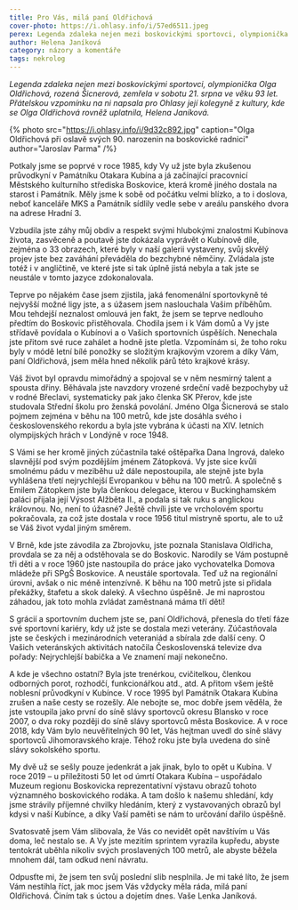 ```yaml
---
title: Pro Vás, milá paní Oldřichová
cover-photo: https://i.ohlasy.info/i/57ed6511.jpeg
perex: Legenda zdaleka nejen mezi boskovickými sportovci, olympionička Olga Oldřichová, rozená Šicnerová, zemřela v sobotu 21. srpna ve věku 93 let. Přátelskou vzpomínku na ni napsala pro Ohlasy Helena Janíková.
author: Helena Janíková
category: názory a komentáře
tags: nekrolog
---
```


*Legenda zdaleka nejen mezi boskovickými sportovci, olympionička Olga Oldřichová, rozená Šicnerová, zemřela v sobotu 21. srpna ve věku 93 let. Přátelskou vzpomínku na ni napsala pro Ohlasy její kolegyně z kultury, kde se Olga Oldřichová rovněž uplatnila, Helena Janíková.*

{% photo src="https://i.ohlasy.info/i/9d32c892.jpg" caption="Olga Oldřichová při oslavě svých 90. narozenin na boskovické radnici" author="Jaroslav Parma" /%}

Potkaly jsme se poprvé v roce 1985, kdy Vy už jste byla zkušenou průvodkyní v Památníku Otakara Kubína a já začínající pracovnicí Městského kulturního střediska Boskovice, která kromě jiného dostala na starost i Památník. Měly jsme k sobě od počátku velmi blízko, a to i doslova, neboť kanceláře MKS a Památník sídlily vedle sebe v areálu panského dvora na adrese Hradní 3.

Vzbudila jste záhy můj obdiv a respekt svými hlubokými znalostmi Kubínova života, zasvěceně a poutavě jste dokázala vyprávět o Kubínově díle, zejména o 33 obrazech, které byly v naší galerii vystaveny, svůj skvělý projev jste bez zaváhání převáděla do bezchybné němčiny. Zvládala jste totéž i v angličtině, ve které jste si tak úplně jistá nebyla a tak jste se neustále v tomto jazyce zdokonalovala.

Teprve po nějakém čase jsem zjistila, jaká fenomenální sportovkyně té nejvyšší možné ligy jste, a s úžasem jsem naslouchala Vašim příběhům. Mou tehdejší neznalost omlouvá jen fakt, že jsem se teprve nedlouho předtím do Boskovic přistěhovala. Chodila jsem i k Vám domů a Vy jste střídavě povídala o Kubínovi a o Vašich sportovních úspěších. Nenechala jste přitom své ruce zahálet a hodně jste pletla. Vzpomínám si, že toho roku byly v módě letní bílé ponožky se složitým krajkovým vzorem a díky Vám, paní Oldřichová, jsem měla hned několik párů této krajkové krásy.

Váš život byl opravdu mimořádný a spojoval se v něm nesmírný talent a spousta dřiny. Běhávala jste navzdory vrozené srdeční vadě bezpochyby už v rodné Břeclavi, systematicky pak jako členka SK Přerov, kde jste studovala Střední školu pro ženská povolání. Jméno Olga Šicnerová se stalo pojmem zejména v běhu na 100 metrů, kde jste dosáhla svého i československého rekordu a byla jste vybrána k účasti na XIV. letních olympijských hrách v Londýně v roce 1948.

S Vámi se her kromě jiných zúčastnila také oštěpařka Dana Ingrová, daleko slavnější pod svým pozdějším jménem Zátopková. Vy jste sice kvůli smolnému pádu v meziběhu už dále nepostoupila, ale stejně jste byla vyhlášena třetí nejrychlejší Evropankou v běhu na 100 metrů. A společně s Emilem Zátopkem jste byla členkou delegace, kterou v Buckinghamském paláci přijala její Výsost Alžběta II., a podala si tak ruku s anglickou královnou. No, není to úžasné? Ještě chvíli jste ve vrcholovém sportu pokračovala, za což jste dostala v roce 1956 titul mistryně sportu, ale to už se Váš život vydal jiným směrem.

V Brně, kde jste závodila za Zbrojovku, jste poznala Stanislava Oldřicha, provdala se za něj a odstěhovala se do Boskovic. Narodily se Vám postupně tři děti a v roce 1960 jste nastoupila do práce jako vychovatelka Domova mládeže při SPgŠ Boskovice. A neustále sportovala. Teď už na regionální úrovni, avšak o nic méně intenzívně. K běhu na 100 metrů jste si přidala překážky, štafetu a skok daleký. A všechno úspěšně. Je mi naprostou záhadou, jak toto mohla zvládat zaměstnaná máma tří dětí!

S grácií a sportovním duchem jste se, paní Oldřichová, přenesla do třetí fáze své sportovní kariéry, kdy už jste se dostala mezi veterány. Zúčastňovala jste se českých i mezinárodních veteraniád a sbírala zde další ceny. O Vašich veteránských aktivitách natočila Československá televize dva pořady: Nejrychlejší babička a Ve znamení mají nekonečno.

A kde je všechno ostatní? Byla jste trenérkou, cvičitelkou, členkou odborných porot, rozhodčí, funkcionářkou atd., atd. A přitom všem ještě noblesní průvodkyní v Kubínce. V roce 1995 byl Památník Otakara Kubína zrušen a naše cesty se rozešly. Ale nebojte se, moc dobře jsem věděla, že jste vstoupila jako první do síně slávy sportovců okresu Blansko v roce 2007, o dva roky později do síně slávy sportovců města Boskovice. A v roce 2018, kdy Vám bylo neuvěřitelných 90 let, Vás hejtman uvedl do síně slávy sportovců Jihomoravského kraje. Téhož roku jste byla uvedena do síně slávy sokolského sportu.

My dvě už se sešly pouze jedenkrát a jak jinak, bylo to opět u Kubína. V roce 2019 – u příležitosti 50 let od úmrtí Otakara Kubína – uspořádalo Muzeum regionu Boskovicka reprezentativní výstavu obrazů tohoto významného boskovického rodáka. A tam došlo k našemu shledání, kdy jsme strávily příjemné chvilky hledáním, který z vystavovaných obrazů byl kdysi v naší Kubínce, a díky Vaší paměti se nám to určování dařilo úspěšně.

Svatosvatě jsem Vám slibovala, že Vás co nevidět opět navštívím u Vás doma, leč nestalo se. A Vy jste mezitím sprintem vyrazila kupředu, abyste tentokrát uběhla nikoliv svých proslavených 100 metrů, ale abyste běžela mnohem dál, tam odkud není návratu.

Odpusťte mi, že jsem ten svůj poslední slib nesplnila. Je mi také líto, že jsem Vám nestihla říct, jak moc jsem Vás vždycky měla ráda, milá paní Oldřichová. Činím tak s úctou a dojetím dnes. Vaše Lenka Janíková.
